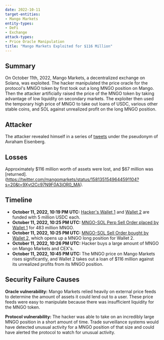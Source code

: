 ```yaml
---
date: 2022-10-11
target-entities: 
- Mango Markets
entity-types: 
- DeFi
- Exchange
attack-types: 
- Price Oracle Manipulation
title: "Mango Markets Exploited for $116 Million"
---
```


## Summary

On October 11th, 2022, Mango Markets, a decentralized exchange on Solana, was exploited. The hacker manipulated the price oracle for the protocol's MNGO token by first took out a long MNGO position on Mango. Then the attacker artificially raised the price of the MNGO token by taking advantage of low liquidity on secondary markets. The exploiter then used the temporary high price of MNGO to take out loans of USDC, various other stable coins, and SOL against unrealized profit on the long MNGO position. 

## Attacker

The attacker revealed himself in a series of [tweets](https://twitter.com/avi_eisen/status/1581326197241180160) under the pseudonym of Avraham Eisenberg.


## Losses

Approximately $116 million worth of assets were lost, and $67 million was [returned].(https://twitter.com/mangomarkets/status/1581351549644591104?s=20&t=9Xyt2Cc97N9F0A3iOR0_MA).

## Timeline

- **October 11, 2022, 10:19 PM UTC:** [Hacker's Wallet 1](https://explorer.solana.com/tx/66AFLig3vs5XkksTZRh5BPo2iiiPV7jHL3hhjwMe3mRyqC9FG8ELgx3HPCWs8QQy1iSi9BAzm6Wx24fHcTtC1xyC) and [Wallet 2](https://explorer.solana.com/tx/3cBEK257espSw2X6Z7ZZESPPdcsfBoNLYJGAmXEExxw1QpjkSJfcd9kmtER7LkZ3RGbeXKHv1FR4hRBCD5wA8unY) are funded with 5 million USDC each.
- **October 11, 2022, 10:25 PM UTC:** [MNGO-SOL Perp Sell Order placed by Wallet 1](https://trade.mango.markets/account?pubkey=CQvKSNnYtPTZfQRQ5jkHq8q2swJyRsdQLcFcj3EmKFfX) for 483 million MNGO.
- **October 11, 2022, 10:25 PM UTC:** [MNGO-SOL Sell Order bought by Wallet 2,](https://trade.mango.markets/account?pubkey=4ND8FVPjUGGjx9VuGFuJefDWpg3THb58c277hbVRnjNaa) which opens up a MNGO long position for Wallet 2.
- **October 11, 2022, 10:26 PM UTC:** Hacker buys a large amount of MNGO on Mango Markets and CEX's.
- **October 11, 2022, 10:45 PM UTC:** The MNGO price on Mango Markets rises significantly, and Wallet 2 takes out a loan of $116 million against its unrealized profits from its MNGO position.

## Security Failure Causes

**Oracle vulnerability:** Mango Markets relied heavily on external price feeds to determine the amount of assets it could lend out to a user. These price feeds were easy to manipulate because there was  insufficient liquidity for the MNGO token.

**Protocol vulnerability:** The hacker was able to take on an incredibly large MNGO position in a short amount of time. Trade surveillance systems would have detected unusual activity for a MNGO position of that size and could have alerted the protocol to watch for unusual activity.
